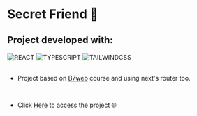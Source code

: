 # Secret Friend 🫣

## Project developed with:
<div style="display:inline_block">
    <img align= "center" src="https://img.shields.io/badge/React-20232A?style=for-the-badge&logo=react&logoColor=61DAFB" alt="REACT">
    <img align= "center" src="https://img.shields.io/badge/TypeScript-007ACC?style=for-the-badge&logo=typescript&logoColor=white" alt="TYPESCRIPT">
    <img align= "center" src="https://img.shields.io/badge/Tailwind_CSS-38B2AC?style=for-the-badge&logo=tailwind-css&logoColor=white" alt="TAILWINDCSS">
</div>
</br> 

- Project based on [B7web](https://lp.b7web.com.br/fullstack) course and using next's router too. 
<br />

- Click [Here](https://lp.b7web.com.br/fullstack) to access the project 🌐